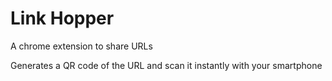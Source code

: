 # Link Hopper

A chrome extension to share URLs

Generates a QR code of the URL and scan it instantly with your smartphone
